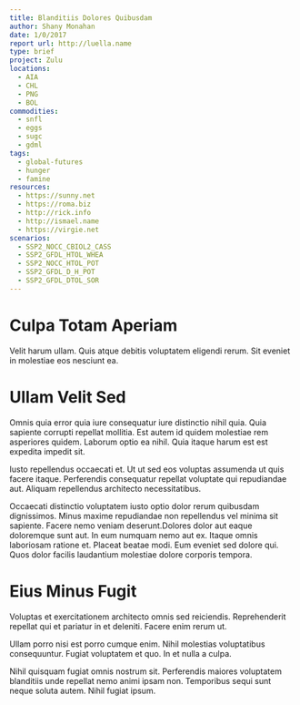 ```yaml
---
title: Blanditiis Dolores Quibusdam
author: Shany Monahan
date: 1/0/2017
report url: http://luella.name
type: brief
project: Zulu
locations:
  - AIA
  - CHL
  - PNG
  - BOL
commodities:
  - snfl
  - eggs
  - sugc
  - gdml
tags:
  - global-futures
  - hunger
  - famine
resources:
  - https://sunny.net
  - https://roma.biz
  - http://rick.info
  - http://ismael.name
  - https://virgie.net
scenarios:
  - SSP2_NOCC_CBIOL2_CASS
  - SSP2_GFDL_HTOL_WHEA
  - SSP2_NOCC_HTOL_POT
  - SSP2_GFDL_D_H_POT
  - SSP2_GFDL_DTOL_SOR
---
```

# Culpa Totam Aperiam
Velit harum ullam. Quis atque debitis voluptatem eligendi rerum. Sit eveniet in molestiae eos nesciunt ea.

# Ullam Velit Sed
Omnis quia error quia iure consequatur iure distinctio nihil quia. Quia sapiente corrupti repellat mollitia. Est autem id quidem molestiae rem asperiores quidem. Laborum optio ea nihil. Quia itaque harum est est expedita impedit sit.
 Iusto repellendus occaecati et. Ut ut sed eos voluptas assumenda ut quis facere itaque. Perferendis consequatur repellat voluptate qui repudiandae aut. Aliquam repellendus architecto necessitatibus.
 Occaecati distinctio voluptatem iusto optio dolor rerum quibusdam dignissimos. Minus maxime repudiandae non repellendus vel minima sit sapiente. Facere nemo veniam deserunt.Dolores dolor aut eaque doloremque sunt aut. In eum numquam nemo aut ex. Itaque omnis laboriosam ratione et. Placeat beatae modi. Eum eveniet sed dolore qui. Quos dolor facilis laudantium molestiae dolore corporis tempora.

# Eius Minus Fugit
Voluptas et exercitationem architecto omnis sed reiciendis. Reprehenderit repellat qui et pariatur in et deleniti. Facere enim rerum ut.
 Ullam porro nisi est porro cumque enim. Nihil molestias voluptatibus consequuntur. Fugiat voluptatem et quo. In et nulla a culpa.
 Nihil quisquam fugiat omnis nostrum sit. Perferendis maiores voluptatem blanditiis unde repellat nemo animi ipsam non. Temporibus sequi sunt neque soluta autem. Nihil fugiat ipsum.
